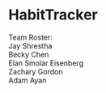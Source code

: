 # HabitTracker

Team Roster:  
Jay Shrestha	
Becky Chen 	 
Elan Smolar Eisenberg                            
Zachary Gordon  
Adam Ayan 
